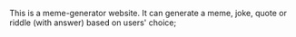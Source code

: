 This is a meme-generator website.
It can generate a meme, joke, quote or riddle (with answer) based on users' choice;
